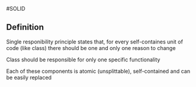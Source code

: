 #SOLID 

## Definition

Single responibility principle states that, for every self-containes unit of code (like class) there should be one and only one reason to change

Class should be responsible for only one specific functionality

Each of these components is atomic (unsplittable), self-contained and can be easily replaced


